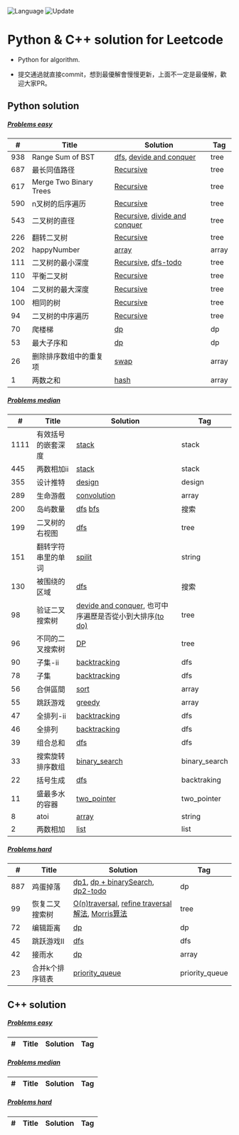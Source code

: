 ![Language](https://img.shields.io/badge/Language-Python%20%26%20C++-orange) ![Update](https://img.shields.io/badge/Update-Weekly-green.svg) 
# Python & C++ solution for Leetcode

* Python for algorithm.

* 提交通過就直接commit，想到最優解會慢慢更新，上面不一定是最優解，歡迎大家PR。

Python solution 
---

##### [Problems easy]()
| # | Title | Solution | Tag        |
|---| ----- | -------- | ---------- |
|938|Range Sum of BST|[dfs](./easy/tree/938_Range_Sum_of_BST.py), [devide and conquer](./easy/tree/938_Range_Sum_of_BST-DivideAndConquer.py)|tree|
|687|最长同值路径|[Recursive](./easy/tree/687.最长同值路径.py)|tree|
|617|Merge Two Binary Trees|[Recursive](./easy/tree/617_Merge_Two_Binary_Trees.py)|tree|
|590|n叉树的后序遍历|[Recursive](./easy/tree/590.n叉树的后序遍历.py)|tree|
|543|二叉树的直径|[Recursive](./easy/tree/543.二叉树的直径(recursive).py), [divide and conquer](./easy/tree/543.二叉树的直径(divideandconquer).py)|tree|
|226|翻转二叉树|[Recursive](./easy/tree/226.翻转二叉树.py)|tree|
|202|happyNumber|[array](./easy/array/202.happyNumber.py)|array|
|111|二叉树的最小深度|[Recursive](./easy/tree/111.二叉树的最小深度.py), [dfs-todo](./)|tree|
|110|平衡二叉树|[Recursive](./easy/tree/110.平衡二叉树.py)|tree|
|104|二叉树的最大深度|[Recursive](./easy/tree/104.二叉树的最大深度.py)|tree|
|100|相同的树|[Recursive](./easy/tree/100.相同的树.py)|tree|
|94|二叉树的中序遍历|[Recursive](./easy/tree/94.二叉树的中序遍历-recursive.py)|tree|
|70|爬楼梯|[dp](./easy/dp/70.爬楼梯.py)|dp|
|53|最大子序和|[dp](./easy/dp/53.最大子序和.py)|dp|
|26|删除排序数组中的重复项|[swap](./easy/array/26.删除排序数组中的重复项.py)|array|
|1|两数之和|[hash](./easy/array/1.两数之和.py)|array|

##### [Problems median]()
| # | Title | Solution | Tag        |
|---| ----- | -------- | ---------- |
|1111|有效括号的嵌套深度|[stack](./medium/stack/1111.有效括号的嵌套深度.py)|stack|
|445|两数相加ii|[stack](./medium/445.两数相加-ii.py)|stack|
|355|设计推特|[design](./medium/design/355.设计推特.py)|design|
|289|生命游戲|[convolution](./每日一題/289.生命游戏(convolution).py)|array|
|200|岛屿数量|[dfs](./medium/dfs/200.岛屿数量.py) [bfs](./)|搜索|
|199|二叉树的右视图|[dfs](./medium/tree/199.二叉树的右视图.py)|tree|
|151|翻转字符串里的单词|[spilit](./每日一題/151.翻转字符串里的单词.py)|string|
|130|被围绕的区域|[dfs](./medium/dfs/130.被围绕的区域.py)|搜索|
|98|验证二叉搜索树|[devide and conquer](./medium/tree/98.验证二叉搜索树.py), 也可中序遍歷是否從小到大排序[(to do)](./medium)|tree|
|96|不同的二叉搜索树|[DP](./medium/tree/96.不同的二叉搜索树.py)|tree|
|90|子集-ii|[backtracking](./medium/dfs/90.子集-ii.py)|dfs|
|78|子集|[backtracking](./medium/dfs/78.子集.py)|dfs|
|56|合併區間|[sort](./medium/array/56.合并区间.py)|array|
|55|跳跃游戏|[greedy](./medium/array/55.跳跃游戏.py)|array|
|47|全排列-ii|[backtracking](./medium/dfs/47.全排列-ii.py)|dfs|
|46|全排列|[backtracking](./medium/dfs/46.全排列.py)|dfs|
|39|组合总和|[dfs](./medium/dfs/39.组合总和.py)|dfs|
|33|搜索旋转排序数组|[binary_search](./medium/binary_search/33.搜索旋转排序数组.py)|binary_search|
|22|括号生成|[dfs](./每日一題/22.括号生成.py)|backtraking|
|11|盛最多水的容器|[two_pointer](./medium/two_pointer.py)|two_pointer|
|8|atoi|[array](./每日一題/8.字符串转换整数-atoi.py)|string|
|2|两数相加|[list](./medium/stack/2.两数相加.py)|list|
##### [Problems hard]()
| # | Title | Solution | Tag        |
|---| ----- | -------- | ---------- |
|887|鸡蛋掉落|[dp1](./hard/dp/887.鸡蛋掉落(TLE).py), [dp + binarySearch](./hard/dp/887.鸡蛋掉落(dp+binarySearch).py), [dp2-todo](./)|dp|
|99|恢复二叉搜索树|[O(n)traversal](./hard/tree/99.恢复二叉搜索树_O(n).py), [refine traversal 解法](./hard/tree/99.恢复二叉搜索树(refine).py), [Morris算法](./tree/99.恢复二叉搜索树.py)|tree|
|72|编辑距离|[dp](./hard/dp/72.编辑距离.py)|dp|
|45|跳跃游戏II|[dfs](./hard/dp/45.py)|dfs|
|42|接雨水|[dp](./hard/array/42.接雨水.py)|array|
|23|合并k个排序链表|[priority_queue](./hard/priority_queue/23.合并k个排序链表.py)|priority_queue|

C++ solution 
---

##### [Problems easy]()
| # | Title | Solution | Tag        |
|---| ----- | -------- | ---------- |


##### [Problems median]()
| # | Title | Solution | Tag        |
|---| ----- | -------- | ---------- |


##### [Problems hard]()
| # | Title | Solution | Tag        |
|---| ----- | -------- | ---------- |
